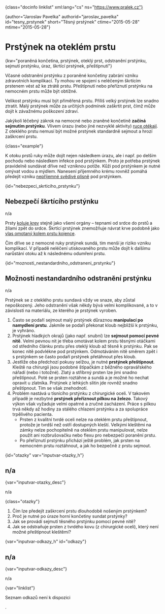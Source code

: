 
{class="docinfo linklist" xml:lang="cs" ns="https://www.pralek.cz"}

{author="Jaroslav Pavelka" authorid="jaroslav\_pavelka" id="tesny\_prstynek" short="Těsný prstýnek" ctime="2015-05-28" mtime="2015-05-28"}

# Prstýnek na oteklém prstu

{kw="poraněná končetina, prstýnek, oteklý prst, odstranění prstýnku, sejmutí prstýnku, úraz, škrtící prstýnek, přeštípnutí"}

Včasné odstranění prstýnku z poraněné končetiny zabrání vzniku zdravotních komplikací. Ty mohou ve spojení s neléčeným škrtícím prstenem vést až ke ztrátě prstu. Přeštípnutí nebo přeříznutí prstýnku na nemocném prstu může být obtížné.

Velikost prstýnku musí být přiměřená prstu. Příliš velký prstýnek lze snadno ztratit. Malý prstýnek může za určitých podmínek zaškrtit prst, čímž může dojít k závažnému poškození zdraví.

Jakýkoli léčebný zákrok na nemocné nebo zraněné končetině **začíná sejmutím prstýnku**. Vlivem úrazu (nebo jiné nezvyklé aktivity) [ruce otékají][1]. Z oteklého prstu nemusí být možné prstýnek standardně sejmout a hrozí zaškrcení prstu.

{class="example"}

K otoku prstů ruky může dojít nejen následkem úrazu, ale i např. po delším pochodu nebo následkem infekce pod prstýnkem. Proto je potřeba prstýnek pravidelně sundávat dříve než vzniknou potíže. Kůži pod prstýnkem je nutné omývat vodou a mýdlem. Nanesení příjemného krému rovněž pomáhá předejít vzniku [nepříjemné svědivé plísně][2] pod prstýnkem.

{id="nebezpeci\_skrticiho\_prstynku"}

## Nebezpečí škrtícího prstýnku

n/a

Prsty [koluje krev][3] stejně jako všemi orgány – tepnami od srdce do prstů a žílami zpět do srdce. Škrtící prstýnek znemožňuje návrat krve podobně jako [vlas omotaný kolem prstu kojence][4].

Čím dříve se z nemocné ruky prstýnek sundá, tím menší je riziko vzniku komplikací. V případě neléčení utiskovaného prstu může dojít k dalšímu narůstání otoku až k následnému odumření prstu.

{id="moznosti\_nestandardniho\_odstraneni_prstynku"}

## Možnosti nestandardního odstranění prstýnku

n/a

Prstýnek se z oteklého prstu sundavá vždy ve snaze, aby zůstal nepoškozený. Jeho odstranění však někdy bývá velmi komplikované, a to v závislosti na materiálu, ze kterého je prstýnek vyroben.

  1. Často se podaří sejmout malý prstýnek důraznou **manipulací po namydlení prstu**. Jakmile se podaří překonat kloub nejbližší k prstýnku, je vyhráno.
  2. Prstýnek hladkých okrajů (jako např. snubní) lze **sejmout pomocí pevné nitě**. Velmi pevnou nit je třeba omotávat kolem prstu těsnými otáčkami od středního článku prstu přes oteklý kloub až těsně k prstýnku. Pak se konec nitě podvlékne pod prstýnkem. Odmotáváním nitě směrem zpět i s prstýnkem se často podaří prstýnek přetáhnout přes kloub.
  3. Jestliže oba předchozí pokusy selžou, je nutné **prstýnek přeštípnout**. Kleště na chirurgii jsou podobné štípačkám z běžného opravářského nářadí (nebo i totožné). Zlatý a stříbrný prsten lze jimi snadno přeštípnout. Poté se prsten roztáhne a sundá a je možné ho nechat opravit u zlatníka. Prstýnek z lehkých slitin jde rovněž snadno přeštípnout. Tím se však znehodnotí.
  4. Problém nastává u tísnícího prstýnku z chirurgické oceli. V takovém případě je nezbytné **prstýnek přeříznout pilkou na železo**. Takový výkon však vyžaduje velmi opatrné a zručné zacházení. Práce s pilkou trvá někdy až hodiny za stálého chlazení prstýnku a za spolupráce trpělivého pacienta.
      * Prsten z kvalitní tvrdé oceli nelze na oteklém prstu přeštípnout, protože je tvrdší než ostří dostupných kleští. Velkými kleštěmi na zámky nelze pochopitelně na oteklém prstu manipulovat, nelze použít ani rozbrušovačku nebo flexu pro nebezpečí poranění prstu.
      * Po přeříznutí prstýnku přichází ještě problém, jak prsten na nemocném prstu roztáhnout, a jak ho bezpečně z prstu sejmout.

{id="otazky" var="inputvar-otazky_h"}

## n/a

{var="inputvar-otazky_desc"}

n/a

{class="otazky"}

  1. Čím lze předejít zaškrcení prstu dlouhodobě nošeným prstýnkem?
  2. Proč je nutné po úraze horní končetiny sundat prstýnky?
  3. Jak se provádí sejmutí těsného prstýnku pomocí pevné nitě?
  4. Jak se odstraňuje prsten z tvrdého kovu (z chirurgické oceli), který není možné přeštípnout kleštěmi?

{var="inputvar-odkazy_h" id="odkazy"}

## n/a

{var="inputvar-odkazy_desc"}

n/a

{var="linklist"}

Seznam odkazů není k dispozici

 [1]: lecba_zanetu
 [2]: plisne_kuze
 [3]: krevni_tlak
 [4]: urazy_deti
.
